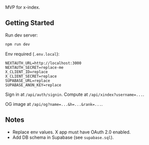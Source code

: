 MVP for x-index.

## Getting Started

Run dev server:

```bash
npm run dev
```

Env required (`.env.local`):

```
NEXTAUTH_URL=http://localhost:3000
NEXTAUTH_SECRET=replace-me
X_CLIENT_ID=replace
X_CLIENT_SECRET=replace
SUPABASE_URL=replace
SUPABASE_ANON_KEY=replace
```

Sign in at `/api/auth/signin`. Compute at `/api/xindex?username=...`.

OG image at `/api/og?name=...&h=...&rank=...`.

## Notes
- Replace env values. X app must have OAuth 2.0 enabled.
- Add DB schema in Supabase (see `supabase.sql`).

